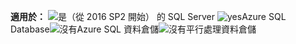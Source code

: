 <Token>**適用於：** ![是](media/yes.png)（從 2016 SP2 開始） 的 SQL Server ![yes](media/yes.png)Azure SQL Database![沒有](media/no.png)Azure SQL 資料倉儲![沒有](media/no.png)平行處理資料倉儲 </Token>
